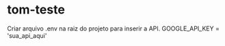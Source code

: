 # tom-teste

Criar arquivo .env na raiz do projeto para inserir a API.
GOOGLE_API_KEY = 'sua_api_aqui'